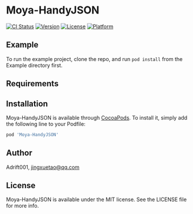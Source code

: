 # Moya-HandyJSON

[![CI Status](https://img.shields.io/travis/Adrift001/Moya-HandyJSON.svg?style=flat)](https://travis-ci.org/Adrift001/Moya-HandyJSON)
[![Version](https://img.shields.io/cocoapods/v/Moya-HandyJSON.svg?style=flat)](https://cocoapods.org/pods/Moya-HandyJSON)
[![License](https://img.shields.io/cocoapods/l/Moya-HandyJSON.svg?style=flat)](https://cocoapods.org/pods/Moya-HandyJSON)
[![Platform](https://img.shields.io/cocoapods/p/Moya-HandyJSON.svg?style=flat)](https://cocoapods.org/pods/Moya-HandyJSON)

## Example

To run the example project, clone the repo, and run `pod install` from the Example directory first.

## Requirements

## Installation

Moya-HandyJSON is available through [CocoaPods](https://cocoapods.org). To install
it, simply add the following line to your Podfile:

```ruby
pod 'Moya-HandyJSON'
```

## Author

Adrift001, jingxuetao@qq.com

## License

Moya-HandyJSON is available under the MIT license. See the LICENSE file for more info.
